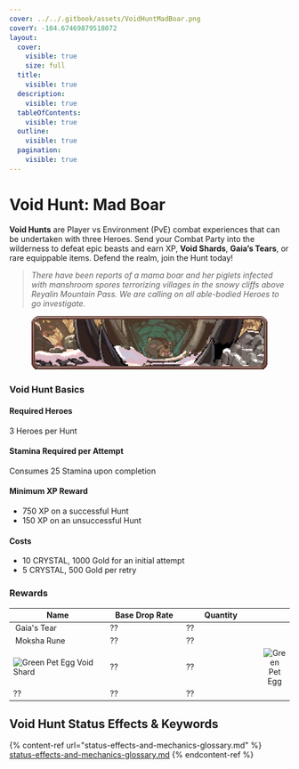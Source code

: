 ```yaml
---
cover: ../../.gitbook/assets/VoidHuntMadBoar.png
coverY: -104.67469879518072
layout:
  cover:
    visible: true
    size: full
  title:
    visible: true
  description:
    visible: true
  tableOfContents:
    visible: true
  outline:
    visible: true
  pagination:
    visible: true
---
```


# Void Hunt: Mad Boar

**Void Hunts** are Player vs Environment (PvE) combat experiences that can be undertaken with three Heroes. Send your Combat Party into the wilderness to defeat epic beasts and earn XP, **Void Shards**, **Gaia’s Tears**, or rare equippable items. Defend the realm, join the Hunt today!

> _There have been reports of a mama boar and her piglets infected with manshroom spores terrorizing villages in the snowy cliffs above Reyalin Mountain Pass. We are calling on all able-bodied Heroes to go investigate._

<figure><img src="../../.gitbook/assets/image.png" alt=""><figcaption></figcaption></figure>

### Void Hunt Basics

#### Required Heroes

3 Heroes per Hunt

#### Stamina Required per Attempt

Consumes 25 Stamina upon completion

#### Minimum XP Reward

* 750 XP on a successful Hunt
* 150 XP on an unsuccessful Hunt

#### Costs

* 10 CRYSTAL, 1000 Gold for an initial attempt
* 5 CRYSTAL, 500 Gold per retry

### Rewards

<table><thead><tr><th width="233.69851729818782">Name</th><th width="184">Base Drop Rate</th><th width="170">Quantity</th><th data-hidden align="center"></th></tr></thead><tbody><tr><td><img src="https://defi-kingdoms.b-cdn.net/art-assets/items/gaias-tear.png" alt="" data-size="original"> Gaia's Tear</td><td>??</td><td>??</td><td align="center"></td></tr><tr><td><img src="https://defi-kingdoms.b-cdn.net/art-assets/items/moksha-rune.gif" alt=""> Moksha Rune</td><td>??</td><td>??</td><td align="center"></td></tr><tr><td><img src="https://defi-kingdoms.b-cdn.net/art-assets/items/void.gif" alt="Green Pet Egg"> Void Shard</td><td>??</td><td>??</td><td align="center"><img src="https://defi-kingdoms.b-cdn.net/art-assets/items/pet-egg-green.png" alt="Green Pet Egg"></td></tr><tr><td>??</td><td>??</td><td>??</td><td align="center"></td></tr></tbody></table>

## Void Hunt Status Effects & Keywords

{% content-ref url="status-effects-and-mechanics-glossary.md" %}
[status-effects-and-mechanics-glossary.md](status-effects-and-mechanics-glossary.md)
{% endcontent-ref %}
